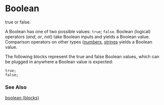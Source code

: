 # Boolean

true or false.

A Boolean has one of two possible values: `true`; `false`.  Boolean (logical) operators (*and*, *or*, *not*) take Boolean inputs and yields a Boolean value. Comparison operators on other types ([numbers](/types/number), [strings](/types/string) yields a Boolean value.

The following blocks represent the true and false Boolean values, which can be plugged in anywhere a Boolean value is expected:

```blocks
true;
false;
```

### See Also

[boolean (blocks)](/blocks/logic/boolean)
